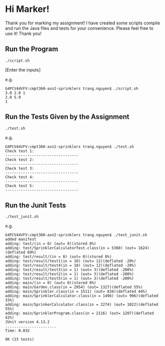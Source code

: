 # Hi Marker!
Thank you for marking my assignment!
I have created some scripts compile and run the Java files and tests for your convenience.
Please feel free to use it!
Thank you!

## Run the Program
```
./script.sh
```

[Enter the inputs]

e.g.
```
G4PCV44VFV:cmpt360-asn2-sprinklers trang.nguyen$ ./script.sh
3.0 2.0 1
2.0 5.9
1
```

## Run the Tests Given by the Assignment
```script
./test.sh
```

e.g.
```
G4PCV44VFV:cmpt360-asn2-sprinklers trang.nguyen$ ./test.sh
Check test 1:
---------------------------------
Check test 2:
---------------------------------
Check test 3:
---------------------------------
Check test 4:
---------------------------------
Check test 5:
---------------------------------
```

## Run the Junit Tests
```script
./test_junit.sh
```

e.g.
```
G4PCV44VFV:cmpt360-asn2-sprinklers trang.nguyen$ ./test_junit.sh
added manifest
adding: test/(in = 0) (out= 0)(stored 0%)
adding: test/SprinklerCalculatorTest.class(in = 5360) (out= 1624)(deflated 69%)
adding: test/result/(in = 0) (out= 0)(stored 0%)
adding: test/result/test1(in = 10) (out= 12)(deflated -20%)
adding: test/result/test4(in = 10) (out= 12)(deflated -20%)
adding: test/result/test3(in = 1) (out= 3)(deflated -200%)
adding: test/result/test2(in = 1) (out= 3)(deflated -200%)
adding: test/result/test5(in = 1) (out= 3)(deflated -200%)
adding: main/(in = 0) (out= 0)(stored 0%)
adding: main/Garden.class(in = 2954) (out= 1327)(deflated 55%)
adding: main/Sprinkler.class(in = 1511) (out= 834)(deflated 44%)
adding: main/SprinklerCalculator.class(in = 1496) (out= 996)(deflated 33%)
adding: main/SprinkerCalculator.class(in = 2274) (out= 1022)(deflated 55%)
adding: main/SprinklerProgram.class(in = 2116) (out= 1207)(deflated 42%)
JUnit version 4.13.2
.......................
Time: 0.032

OK (23 tests)
```